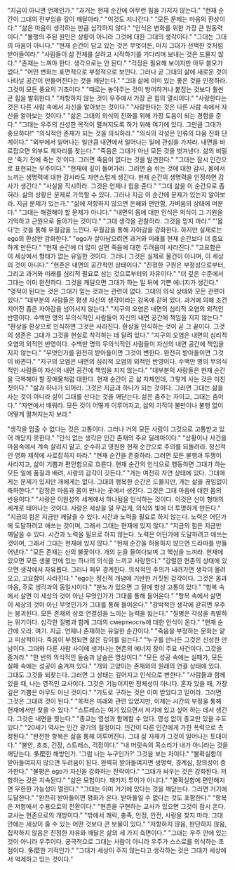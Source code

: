 "지금이 아니면 언제인가."
"과거는 현재 순간에 아무런 힘을 가지지 않는다."
"현재 순간이 그대의 전부임을 깊이 깨달아라."
"이것도 지나간다."
"모든 문제는 마음의 환상이다."
"삶은 마음이 생각하는 만큼 심각하지 않다."
"인식은 변화를 위한 가장 큰 원동력이다."
"불행의 주된 원인은 상황이 아니라 그것에 대한 그대의 생각이다."
"그대는 그대의 마음이 아니다."
"현재 순간이 담고 있는 것은 무엇이든, 마치 그대가 선택한 것처럼 받아들여라."
"사람들이 삶 전체를 살려고 시작하기를 기다리며 보내는 것은 드물지 않다."
"존재는 느껴야 한다. 생각으로는 안 된다."
"걱정은 필요해 보이지만 아무 쓸모가 없다."
"어떤 변화는 표면적으로 부정적으로 보인다. 그러나 곧 그대의 삶에 새로운 것이 나타날 공간이 만들어진다는 것을 깨닫는다."
"그대 삶에 이미 있는 좋은 것을 인정하라. 그것이 모든 풍요의 기초이다."
"때로는 놓아주는 것이 방어하거나 붙잡는 것보다 훨씬 큰 힘을 발휘한다."
"저항하지 않는 것이 우주에서 가장 큰 힘의 열쇠이다."
"사랑한다는 것은 다른 사람 속에서 자신을 알아보는 것이다."
"사랑한다는 것은 다른 사람 속에서 자신을 알아보는 것이다."
"삶은 그대의 의식의 진화를 위해 가장 도움이 되는 경험을 준다."
"그대는 우주의 신성한 목적이 펼쳐지도록 하기 위해 여기에 있다. 그만큼 그대가 중요하다!"
"의식적인 존재가 되는 것을 의식하라."
"의식의 각성은 인류의 다음 진화 단계이다."
"외부에서 일어나는 일만큼 내면에서 일어나는 일에 관심을 가져라. 내면을 바로잡으면 외부도 제자리를 찾는다."
"죽음은 그대가 아닌 모든 것을 벗겨낸다. 삶의 비밀은 '죽기 전에 죽는 것'이다. 그러면 죽음이 없다는 것을 발견한다."
"그대는 잠시 인간으로 표현되는 우주이다."
"현재에 깊이 들어가라. 그러면 숨 쉬는 것에 대한 감사, 몸에서 느끼는 생명력에 대한 감사라도 자연스럽게 생긴다. 현재 순간의 생명력을 인정하면 감사가 생긴다."
"사실을 직시하라. 그것은 언제나 힘을 준다."
"그대 삶을 이 순간으로 좁혀라. 삶의 상황은 문제로 가득할 수 있다. 그러나 지금 이 순간에 문제가 있는지 알아보라. 지금 문제가 있는가."
"삶에 저항하지 않으면 은혜와 편안함, 가벼움의 상태에 머문다."
"그대는 해결해야 할 문제가 아니다."
"내면의 몸에 대한 인식은 의식이 그 기원을 기억하고 근원으로 돌아가는 것이다."
"그대 생각을 관찰하라. 그것을 믿지 마라."
"'옳다'는 것을 통해 우월감을 느낀다. 우월감을 통해 자아감을 강화한다. 하지만 실제로는 ego의 환상만 강화한다."
"ego가 살아남으려면 과거와 미래를 현재 순간보다 더 중요하게 만든다."
"현재 순간에 더 많이 살면 죽음에 대한 두려움이 사라진다."
"고요함은 이 세상에서 형태가 없는 유일한 것이다. 그러나 그것은 실제로 물건이 아니며, 이 세상의 것이 아니다."
"현존은 내면의 공간적인 상태이다."
"진정한 구원은 부정성으로부터, 그리고 과거와 미래를 심리적 필요로 삼는 것으로부터의 자유이다."
"더 깊은 수준에서 그대는 이미 완전하다. 그것을 깨달으면 그대가 하는 일 뒤에 기쁜 에너지가 생긴다."
"영적이 된다는 것은 그대가 믿는 것과는 관련이 없다. 그대의 의식 상태와 모든 관련이 있다."
"대부분의 사람들은 평생 자신의 생각이라는 감옥에 갇혀 있다. 과거에 의해 조건 지어진 좁은 자아감을 넘어서지 않는다."
"지구의 오염은 내면의 심리적 오염의 외적인 반영이다. 수백만 명의 무의식적인 사람들이 자신의 내면 공간에 책임을 지지 않는다."
"환상을 환상으로 인식하면 그것은 사라진다. 환상을 인식하는 것이 곧 그 끝이다. 그것의 생존은 그대가 그것을 현실로 착각하는 데 달려 있다."
"지구의 오염은 내면의 심리적 오염의 외적인 반영이다. 수백만 명의 무의식적인 사람들이 자신의 내면 공간에 책임을 지지 않는다."
"무엇인가를 완전히 받아들이면 그것이 변한다. 완전히 받아들이면 그것이 바뀐다."
"지구의 오염은 내면의 심리적 오염의 외적인 반영이다. 수백만 명의 무의식적인 사람들이 자신의 내면 공간에 책임을 지지 않는다."
"대부분의 사람들은 현재 순간을 극복해야 할 장애물처럼 대한다. 현재 순간이 곧 삶 자체인데, 그렇게 사는 것은 미친 짓이다."
"삶과 하나가 되어라. 그것은 지금과 하나가 되는 것이다. 그러면 그대는 삶을 사는 것이 아니라 삶이 그대를 산다는 것을 깨닫는다. 삶은 춤추는 자이고, 그대는 춤이다."
"자연에서 배워라. 모든 것이 어떻게 이루어지고, 삶의 기적이 불만이나 불행 없이 어떻게 펼쳐지는지 보라."

"생각을 멈출 수 없다는 것은 고통이다. 그러나 거의 모든 사람이 그것으로 고통받고 있어 깨닫지 못한다."
"인식 없는 생각은 인간 존재의 주요 딜레마이다."
"상황이나 사건을 마음속에서 계속 살리지 말고, 순수하고 영원한 현재 순간으로 주의를 되돌려라. 정신적인 영화 제작에 사로잡히지 마라."
"현재 순간을 존중하라. 그러면 모든 불행과 투쟁이 사라지고, 삶이 기쁨과 편안함으로 흐른다. 현재 순간의 인식으로 행동하면 그대가 하는 모든 일에 품질과 배려, 사랑의 감각이 깃든다."
"개는 여전히 자연 상태에 있다. 그대에게는 문제가 있지만 개에게는 없다. 그대의 행복한 순간은 드물지만, 개는 삶을 끊임없이 축하한다."
"감정은 마음과 몸이 만나는 곳에서 생긴다. 그것은 그대 마음에 대한 몸의 반응이다."
"사랑은 이원성의 세계에서 하나됨을 인식하는 것이다. 이것은 신이 형태의 세계로 태어나는 것이다. 사랑은 세상을 덜 무겁게, 의식의 빛에 더 투명하게 만든다."
"지금의 힘은 지금만 깨달을 수 있다. 시간과 노력을 필요로 하지 않는다. 노력은 어딘가에 도달하려고 애쓰는 것이며, 그래서 그대는 현재에 있지 않다."
"지금의 힘은 지금만 깨달을 수 있다. 시간과 노력을 필요로 하지 않는다. 노력은 어딘가에 도달하려고 애쓰는 것이며, 그래서 그대는 현재에 있지 않다."
"현재 순간을 허용하지 않으면 드라마를 만들어낸다."
"모든 존재는 신의 불꽃이다. 개의 눈을 들여다보며 그 핵심을 느껴라. 현재에 있으면 모든 생물 안에 있는 하나의 의식을 느끼고 사랑한다."
"강렬한 현존의 상태에 있으면 생각에서 자유롭다. 그러나 매우 경계한다. 의식적인 주의가 내려가면 생각이 몰려오고, 고요함이 사라진다."
"ego는 정신적 개념에 기반한 거짓된 감각이다. 그것은 몸과 마음, 주로 생각과의 동일시이다."
"분노가 있으면 그 밑에 항상 고통이 있다."
"항복 속에서 살면 이 세상의 것이 아닌 무엇인가가 그대를 통해 들어온다."
"항복 속에서 살면 이 세상의 것이 아닌 무엇인가가 그대를 통해 들어온다."
"강박적인 생각에 갇히면 우주는 붕괴된다. 모든 존재의 상호 연결성을 느끼는 능력을 잃는다."
"질병은 각성을 촉발하는 위기이다. 심각한 질병과 함께 그대의 смертность에 대한 인식이 온다."
"현재 순간에 오라. 여기. 지금. 언제나 존재하는 유일한 순간이다."
"죽음을 부정하는 문화는 얕고 피상적이다. 죽음이 부정되면 삶은 깊이를 잃는다."
"누구를 만나든 그것은 신성한 만남이다. 그대와 다른 사람 사이에 생겨나는 현존의 에너지 장이 주요 사건이다. 그것을 즐겨라."
"한 번의 의식적인 들숨과 날숨은 명상이다."
"모든 성공 속에는 실패가, 모든 실패 속에는 성공이 숨겨져 있다."
"개와 고양이는 존재와의 원래의 연결 상태에 있다. 그대도 그것을 되찾는다. 그러면 그 상태는 깊어지고 인식으로 변한다."
"사람들과 함께 있을 때, 나는 영적인 교사이다. 그것은 기능이지만 정체성이 아니다. 혼자 있을 때, 가장 깊은 기쁨은 아무도 아닌 것이다."
"기도로 구하는 것은 이미 받았다고 믿어라. 그러면 그것은 그대의 것이 된다."
"목적은 미래와 관련 있었지만, 이제는 시간의 부정을 통해 현재에서만 찾을 수 있다."
"스트레스는 여기 있으면서 저기에 있고 싶어 하는 데서 생긴다. 그것은 내면을 찢는다."
"종교는 영성과 함께할 수 있다. 영성 없이 종교만 있을 수도 있다."
"20세기 역사는 인간 광기의 절정이다. 인간이 다른 인간에게 가한 폭력으로 측정된다."
"완전한 항복은 삶을 통해 이루어진다. 그대 삶 자체가 그것이 일어나는 토대이다."
"불안, 초조, 긴장, 스트레스, 걱정이다."
"내 머릿속의 목소리가 내가 아니라는 것을 깨닫는다. 多麼한 해방인가. '그럼 나는 누구인가?' 그것을 보는 자이다."
"불확실함이 받아들여지지 않으면 두려움이 된다. 완벽히 받아들여지면 생명력, 경계심, 창의성이 증가한다."
"불평은 ego가 자신을 강화하는 전략이다."
"그대가 싸우는 것은 강화된다. 저항하는 것은 지속된다."
"삶은 모험이다. 패키지 투어가 아니다."
"불확실함에 편안해지면 무한한 가능성이 열린다."
"그대는 이미 거기에 있다는 것을 깨닫는다. 그러면 거기에 도달한다."
"완전히 받아들이면 평화가 온다. 받아들일 수 없다는 것도 포함한다."
"항복은 저항에서 수용으로의 전환이다."
"현존을 구현하는 교사가 있으면 그것이 잠시 온다. 교사는 현존으로의 개방이다."
"밖에서 쾌락, 충족, 인정, 안전, 사랑을 찾지 마라. 그대 안에는 세상이 줄 수 있는 어떤 것보다 큰 보물이 있다."
"저항하지 않음, 판단하지 않음, 집착하지 않음은 진정한 자유와 깨달은 삶의 세 가지 측면이다."
"그대는 우주 안에 있는 것이 아니라 우주이다. 궁극적으로 그대는 사람이 아니라 우주가 스스로를 의식하는 초점이다. 多麼한 기적인가."
"그대가 세상이 주지 않는다고 생각하는 것은 그대가 세상에서 억제하고 있는 것이다."